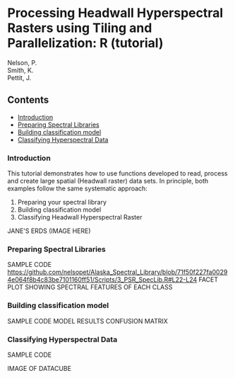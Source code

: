 # Processing Headwall Hyperspectral Rasters using Tiling and Parallelization:  R (tutorial)
Nelson, P.  
Smith, K.  
Pettit, J.  

## Contents
- [Introduction](#Introduction)
- [Preparing Spectral Libraries](#Introduction)
- [Building classification model](#Introduction)
- [Classifying Hyperspectral Data](#Introduction)
    
### Introduction
This tutorial demonstrates how to use functions developed to read, process and create large spatial (Headwall raster) data sets. In principle, both examples follow the same systematic approach:
1. Preparing your spectral library
2. Building classification model 
3. Classifying Headwall Hyperspectral Raster

JANE'S ERDS (IMAGE HERE)

### Preparing Spectral Libraries
SAMPLE CODE
https://github.com/nelsopet/Alaska_Spectral_Library/blob/71f50f227fa00294e064f8b4c83be7101160ff51/Scripts/3_PSR_SpecLib.R#L22-L24
FACET PLOT SHOWING SPECTRAL FEATURES OF EACH CLASS 

### Building classification model
SAMPLE CODE
MODEL RESULTS
CONFUSION MATRIX

### Classifying Hyperspectral Data
SAMPLE CODE

IMAGE OF DATACUBE
















